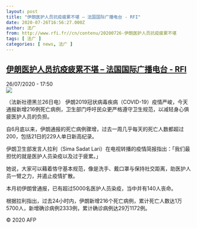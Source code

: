 ```yaml
---
layout: post
title: "伊朗医护人员抗疫疲累不堪 – 法国国际广播电台 - RFI"
date: 2020-07-26T16:56:27.000Z
author: 法广
from: http://www.rfi.fr//cn/contenu/20200726-伊朗医护人员抗疫疲累不堪
tags: [ 法广 ]
categories: [ news, 法广 ]
---
```

<!--1595782587000-->
[伊朗医护人员抗疫疲累不堪 – 法国国际广播电台 - RFI](http://www.rfi.fr//cn/contenu/20200726-%E4%BC%8A%E6%9C%97%E5%8C%BB%E6%8A%A4%E4%BA%BA%E5%91%98%E6%8A%97%E7%96%AB%E7%96%B2%E7%B4%AF%E4%B8%8D%E5%A0%AA)
------

<div>
<div>26/07/2020 - 17:50</div><img src="https://s.rfi.fr/media/display/95bde5f2-cf59-11ea-b68f-005056bff430/w:310/p:16x9/int0011b.200726235001.jpg"><div class="t-content__body u-clearfix"><div class="m-interstitial"></div><p>（法新社德黑兰26日电）    伊朗2019冠状病毒疾病（COVID-19）疫情严峻，今天通报新增216例死亡病例，卫生部门呼吁民众更严格遵守卫生规范，以减轻身心俱疲医护人员的负担。</p><p>    自6月底以来，伊朗通报的死亡病例骤增，过去一周几乎每天的死亡人数都超过200，包括21日的229人单日新高纪录。</p><p>    伊朗卫生部发言人拉利（Sima Sadat Lari）在电视转播的疫情简报指出：「我们最担忧的就是医护人员染疫以及过于疲累。」</p><p>    她说，大家可以藉着恪守基本规范，像是洗手、戴口罩与保持社交距离，助医护人员一臂之力，并遏止疫情扩散。</p><p>    本月初伊朗曾通报，已有超过5000名医护人员染疫，当中并有140人丧命。</p><p>    根据拉利指出，过去24小时内，伊朗新增216个死亡病例，累计死亡人数达1万5700人，新增确诊病例2333例，累计确诊病例达29万1172例。</p><p class="t-copyright">© 2020 AFP</p>        </div>
</div>
